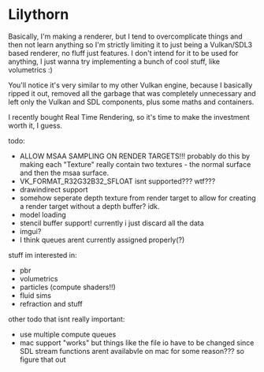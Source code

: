 # Lilythorn

Basically, I'm making a renderer, but I tend to overcomplicate things and then not learn anything so I'm strictly limiting it to just being a Vulkan/SDL3 based renderer, no fluff just features. I don't intend for it to be used for anything, I just wanna try implementing a bunch of cool stuff, like volumetrics :)

You'll notice it's very similar to my other Vulkan engine, because I basically ripped it out, removed all the garbage that was completely unnecessary and left only the Vulkan and SDL components, plus some maths and containers.

I recently bought Real Time Rendering, so it's time to make the investment worth it, I guess.

todo:
- ALLOW MSAA SAMPLING ON RENDER TARGETS!!! probably do this by making each "Texture" really contain two textures - the normal surface and then the msaa surface.
- VK_FORMAT_R32G32B32_SFLOAT isnt supported??? wtf???
- drawindirect support
- somehow seperate depth texture from render target to allow for creating a render target without a depth buffer? idk.
- model loading
- stencil buffer support! currently i just discard all the data
- imgui?
- I think queues arent currently assigned properly(?)

stuff im interested in:
- pbr
- volumetrics
- particles (compute shaders!!)
- fluid sims
- refraction and stuff

other todo that isnt really important:
- use multiple compute queues
- mac support "works" but things like the file io have to be changed since SDL stream functions arent availabvle on mac for some reason??? so figure that out

